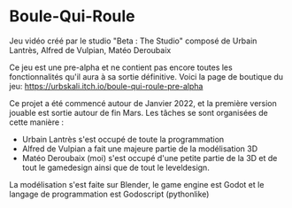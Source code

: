 # Boule-Qui-Roule
Jeu vidéo créé par le studio "Beta : The Studio" composé de Urbain Lantrès, Alfred de Vulpian, Matéo Deroubaix

Ce jeu est une pre-alpha et ne contient pas encore toutes les fonctionnalités qu'il aura à sa sortie définitive.
Voici la page de boutique du jeu:
https://urbskali.itch.io/boule-qui-roule-pre-alpha

Ce projet a été commencé autour de Janvier 2022, et la première version jouable est sortie autour de fin Mars. 
Les tâches se sont organisées de cette manière : 
- Urbain Lantrès s'est occupé de toute la programmation
- Alfred de Vulpian a fait une majeure partie de la modélisation 3D
- Matéo Deroubaix (moi) s'est occupé d'une petite partie de la 3D et de tout le gamedesign ainsi que de tout le leveldesign.

La modélisation s'est faite sur Blender, le game engine est Godot et le langage de programmation est Godoscript (pythonlike)
